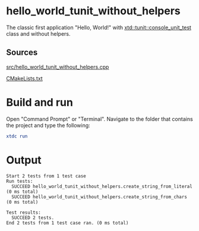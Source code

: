 # hello_world_tunit_without_helpers

The classic first application "Hello, World!" with [xtd::tunit::console_unit_test](https://gammasoft71.github.io/xtd/reference_guides/latest/classxtd_1_1tunit_1_1console__unit__test.html) class and without helpers.

## Sources

[src/hello_world_tunit_without_helpers.cpp](src/hello_world_tunit_without_helpers.cpp)

[CMakeLists.txt](CMakeLists.txt)

# Build and run

Open "Command Prompt" or "Terminal". Navigate to the folder that contains the project and type the following:

```cmake
xtdc run
```

# Output

```
Start 2 tests from 1 test case
Run tests:
  SUCCEED hello_world_tunit_without_helpers.create_string_from_literal (0 ms total)
  SUCCEED hello_world_tunit_without_helpers.create_string_from_chars (0 ms total)

Test results:
  SUCCEED 2 tests.
End 2 tests from 1 test case ran. (0 ms total)
```
